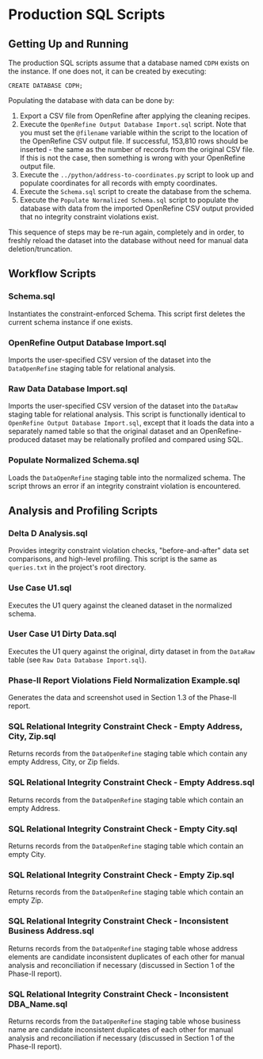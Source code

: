 # Production SQL Scripts

## Getting Up and Running
The production SQL scripts assume that a database named `CDPH` exists on the instance. If one does not, it can be created by executing:

`CREATE DATABASE CDPH;`

Populating the database with data can be done by:
1. Export a CSV file from OpenRefine after applying the cleaning recipes.
1. Execute the `OpenRefine Output Database Import.sql` script. Note that you must set the `@filename` variable within the script to the location of the OpenRefine CSV output file. If successful, 153,810 rows should be inserted - the same as the number of records from the original CSV file. If this is not the case, then something is wrong with your OpenRefine output file.
1. Execute the `../python/address-to-coordinates.py` script to look up and populate coordinates for all records with empty coordinates.
1. Execute the `Schema.sql` script to create the database from the schema.
1. Execute the `Populate Normalized Schema.sql` script to populate the database with data from the imported OpenRefine CSV output provided that no integrity constraint violations exist.

This sequence of steps may be re-run again, completely and in order, to freshly reload the dataset into the database without need for manual data deletion/truncation.

## Workflow Scripts
### Schema.sql
Instantiates the constraint-enforced Schema. This script first deletes the current schema instance if one exists.

### OpenRefine Output Database Import.sql
Imports the user-specified CSV version of the dataset into the `DataOpenRefine` staging table for relational analysis.

### Raw Data Database Import.sql
Imports the user-specified CSV version of the dataset into the `DataRaw` staging table for relational analysis. This script is functionally identical to `OpenRefine Output Database Import.sql`, except that it loads the data into a separately named table so that the original dataset and an OpenRefine-produced dataset may be relationally profiled and compared using SQL.

### Populate Normalized Schema.sql
Loads the `DataOpenRefine` staging table into the normalized schema. The script throws an error if an integrity constraint violation is encountered.

## Analysis and Profiling Scripts
### Delta D Analysis.sql
Provides integrity constraint violation checks, "before-and-after" data set comparisons, and high-level profiling. This script is the same as `queries.txt` in the project's root directory.

### Use Case U1.sql
Executes the U1 query against the cleaned dataset in the normalized schema.

### User Case U1 Dirty Data.sql
Executes the U1 query against the original, dirty dataset in from the `DataRaw` table (see `Raw Data Database Import.sql`).

### Phase-II Report Violations Field Normalization Example.sql
Generates the data and screenshot used in Section 1.3 of the Phase-II report.

### SQL Relational Integrity Constraint Check - Empty Address, City, Zip.sql
Returns records from the `DataOpenRefine` staging table which contain any empty Address, City, or Zip fields.

### SQL Relational Integrity Constraint Check - Empty Address.sql
Returns records from the `DataOpenRefine` staging table which contain an empty Address.

### SQL Relational Integrity Constraint Check - Empty City.sql
Returns records from the `DataOpenRefine` staging table which contain an empty City.

### SQL Relational Integrity Constraint Check - Empty Zip.sql
Returns records from the `DataOpenRefine` staging table which contain an empty Zip.

### SQL Relational Integrity Constraint Check - Inconsistent Business Address.sql
Returns records from the `DataOpenRefine` staging table whose address elements are candidate inconsistent duplicates of each other for manual analysis and reconciliation if necessary (discussed in Section 1 of the Phase-II report).

### SQL Relational Integrity Constraint Check - Inconsistent DBA_Name.sql
Returns records from the `DataOpenRefine` staging table whose business name are candidate inconsistent duplicates of each other for manual analysis and reconciliation if necessary (discussed in Section 1 of the Phase-II report).